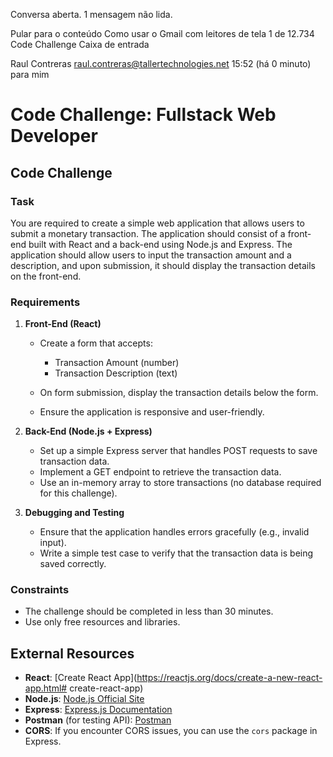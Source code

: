 Conversa aberta. 1 mensagem não lida.

Pular para o conteúdo
Como usar o Gmail com leitores de tela
1 de 12.734
Code Challenge
Caixa de entrada

Raul Contreras <raul.contreras@tallertechnologies.net>
15:52 (há 0 minuto)
para mim

# Code Challenge: Fullstack Web Developer

## Code Challenge

### Task

You are required to create a simple web application that allows users to submit a monetary transaction. The application should consist of a front-end built with React and a back-end using Node.js and Express. The application should allow users to input the transaction amount and a description, and upon submission, it should display the transaction details on the front-end.

### Requirements

1.  **Front-End (React)**

    *   Create a form that accepts:

        *   Transaction Amount (number)
        *   Transaction Description (text)

    *   On form submission, display the transaction details below the form.

    *   Ensure the application is responsive and user-friendly.

2.  **Back-End (Node.js + Express)**

    *   Set up a simple Express server that handles POST requests to save transaction data.
    *   Implement a GET endpoint to retrieve the transaction data.
    *   Use an in-memory array to store transactions (no database required for this challenge).

3.  **Debugging and Testing**

    *   Ensure that the application handles errors gracefully (e.g., invalid input).
    *   Write a simple test case to verify that the transaction data is being saved correctly.

### Constraints

*   The challenge should be completed in less than 30 minutes.
*   Use only free resources and libraries.

## External Resources

*   **React**: [Create React App](<https://reactjs.org/docs/create-a-new-react-app.html#> create-react-app)
*   **Node.js**: [Node.js Official Site](https://nodejs.org/en/)
*   **Express**: [Express.js Documentation](https://expressjs.com/)
*   **Postman** (for testing API): [Postman](https://www.postman.com/)
*   **CORS**: If you encounter CORS issues, you can use the `cors` package in Express.
